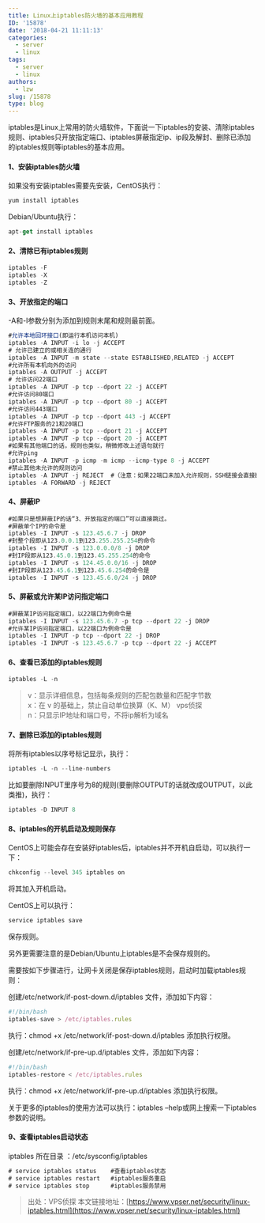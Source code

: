 ```yaml
---
title: Linux上iptables防火墙的基本应用教程
ID: '15878'
date: '2018-04-21 11:11:13'
categories:
  - server
  - linux
tags:
  - server
  - linux
authors:
  - lzw
slug: /15878
type: blog
---
```


<!--truncate-->

iptables是Linux上常用的防火墙软件，下面说一下iptables的安装、清除iptables规则、iptables只开放指定端口、iptables屏蔽指定ip、ip段及解封、删除已添加的iptables规则等iptables的基本应用。

#### 1、安装iptables防火墙

如果没有安装iptables需要先安装，CentOS执行：

``` js 
yum install iptables
```

Debian/Ubuntu执行：

``` js 
apt-get install iptables
```

#### 2、清除已有iptables规则

``` js 
iptables -F
iptables -X
iptables -Z
```

#### 3、开放指定的端口

\-A和-I参数分别为添加到规则末尾和规则最前面。

``` js 
#允许本地回环接口(即运行本机访问本机)
iptables -A INPUT -i lo -j ACCEPT
# 允许已建立的或相关连的通行
iptables -A INPUT -m state --state ESTABLISHED,RELATED -j ACCEPT
#允许所有本机向外的访问
iptables -A OUTPUT -j ACCEPT
# 允许访问22端口
iptables -A INPUT -p tcp --dport 22 -j ACCEPT
#允许访问80端口
iptables -A INPUT -p tcp --dport 80 -j ACCEPT
#允许访问443端口
iptables -A INPUT -p tcp --dport 443 -j ACCEPT
#允许FTP服务的21和20端口
iptables -A INPUT -p tcp --dport 21 -j ACCEPT
iptables -A INPUT -p tcp --dport 20 -j ACCEPT
#如果有其他端口的话，规则也类似，稍微修改上述语句就行
#允许ping
iptables -A INPUT -p icmp -m icmp --icmp-type 8 -j ACCEPT
#禁止其他未允许的规则访问
iptables -A INPUT -j REJECT  #（注意：如果22端口未加入允许规则，SSH链接会直接断开。）
iptables -A FORWARD -j REJECT
```

#### 4、屏蔽IP

``` js 
#如果只是想屏蔽IP的话“3、开放指定的端口”可以直接跳过。
#屏蔽单个IP的命令是
iptables -I INPUT -s 123.45.6.7 -j DROP
#封整个段即从123.0.0.1到123.255.255.254的命令
iptables -I INPUT -s 123.0.0.0/8 -j DROP
#封IP段即从123.45.0.1到123.45.255.254的命令
iptables -I INPUT -s 124.45.0.0/16 -j DROP
#封IP段即从123.45.6.1到123.45.6.254的命令是
iptables -I INPUT -s 123.45.6.0/24 -j DROP
```

#### 5、屏蔽或允许某IP访问指定端口

``` js 
#屏蔽某IP访问指定端口，以22端口为例命令是
iptables -I INPUT -s 123.45.6.7 -p tcp --dport 22 -j DROP
#允许某IP访问指定端口，以22端口为例命令是
iptables -I INPUT -p tcp --dport 22 -j DROP
iptables -I INPUT -s 123.45.6.7 -p tcp --dport 22 -j ACCEPT
```

#### 6、查看已添加的iptables规则

``` js 
iptables -L -n
```

> v：显示详细信息，包括每条规则的匹配包数量和匹配字节数  
> x：在 v 的基础上，禁止自动单位换算（K、M） vps侦探  
> n：只显示IP地址和端口号，不将ip解析为域名

#### 7、删除已添加的iptables规则

将所有iptables以序号标记显示，执行：

``` js 
iptables -L -n --line-numbers
```

比如要删除INPUT里序号为8的规则(要删除OUTPUT的话就改成OUTPUT，以此类推)，执行：

``` js 
iptables -D INPUT 8
```

#### 8、iptables的开机启动及规则保存

CentOS上可能会存在安装好iptables后，iptables并不开机自启动，可以执行一下：

``` js 
chkconfig --level 345 iptables on
```

将其加入开机启动。

CentOS上可以执行：

``` js 
service iptables save
```

保存规则。

另外更需要注意的是Debian/Ubuntu上iptables是不会保存规则的。

需要按如下步骤进行，让网卡关闭是保存iptables规则，启动时加载iptables规则：

创建/etc/network/if-post-down.d/iptables 文件，添加如下内容：

``` js 
#!/bin/bash
iptables-save > /etc/iptables.rules
```

执行：chmod +x /etc/network/if-post-down.d/iptables 添加执行权限。

创建/etc/network/if-pre-up.d/iptables 文件，添加如下内容：

``` js 
#!/bin/bash
iptables-restore < /etc/iptables.rules
```

执行：chmod +x /etc/network/if-pre-up.d/iptables 添加执行权限。

关于更多的iptables的使用方法可以执行：iptables –help或网上搜索一下iptables参数的说明。

#### 9、查看iptables启动状态

iptables 所在目录 ：/etc/sysconfig/iptables

``` js 
# service iptables status    #查看iptables状态
# service iptables restart   #iptables服务重启
# service iptables stop      #iptables服务禁用
```

> 出处：VPS侦探 本文链接地址：[https://www.vpser.net/security/linux-iptables.html](https://www.vpser.net/security/linux-iptables.html)
 
 
 
 
 
 
 
 
 
 
 
 
 
 
 
 
 
 
 
 
 
 
 
 
 
